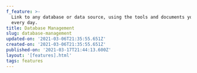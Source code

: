 ```yaml
---
f_feature: >-
  Link to any database or data source, using the tools and documents you use
  every day.
title: Database Management
slug: database-management
updated-on: '2021-03-06T21:35:55.651Z'
created-on: '2021-03-06T21:35:55.651Z'
published-on: '2021-03-17T21:44:13.600Z'
layout: '[features].html'
tags: features
---
```



